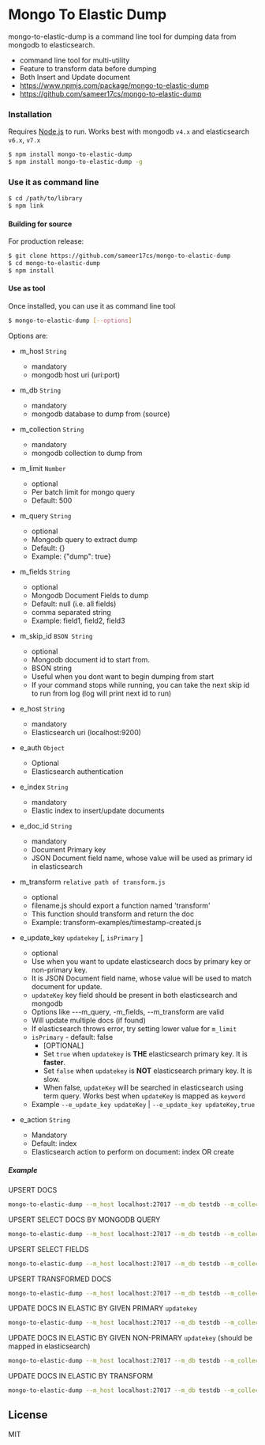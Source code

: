 # Mongo To Elastic Dump

mongo-to-elastic-dump is a command line tool for dumping data from mongodb to elasticsearch.
  - command line tool for multi-utility
  - Feature to transform data before dumping
  - Both Insert and Update document
  - https://www.npmjs.com/package/mongo-to-elastic-dump
  - https://github.com/sameer17cs/mongo-to-elastic-dump

### Installation

Requires [Node.js](https://nodejs.org/) to run.
Works best with mongodb ```v4.x``` and elasticsearch ```v6.x```, ```v7.x```

```sh
$ npm install mongo-to-elastic-dump
$ npm install mongo-to-elastic-dump -g
```

### Use it as command line
```sh
$ cd /path/to/library
$ npm link
```

#### Building for source
For production release:
```sh
$ git clone https://github.com/sameer17cs/mongo-to-elastic-dump
$ cd mongo-to-elastic-dump
$ npm install
```

#### Use as tool
Once installed, you can use it as command line tool
```sh
$ mongo-to-elastic-dump [--options]
```

Options are:

- m_host ```String```
     - mandatory
     - mongodb host uri (uri:port)

- m_db ```String```
     - mandatory
     - mongodb database to dump from (source)

- m_collection ```String```
     - mandatory
     - mongodb collection to dump from

- m_limit ```Number```
     - optional
     - Per batch limit for mongo query
     - Default: 500

- m_query ```String```
     - optional
     - Mongodb query to extract dump
     - Default: {}
     - Example: {"dump": true}

- m_fields  ```String```
     - optional
     - Mongodb Document Fields to dump
     - Default: null (i.e. all fields)
     - comma separated string
     - Example: field1, field2, field3

- m_skip_id ```BSON String```
    - optional
    - Mongodb document id to start from.
    - BSON string
    - Useful when you dont want to begin dumping from start
    - If your command stops while running, you can take the next skip id to run from log (log will print next id to run)

- e_host ```String```
     - mandatory
     - Elasticsearch uri (localhost:9200)

- e_auth ```Object```
     - Optional
     - Elasticsearch authentication

- e_index ```String```
    - mandatory
    - Elastic index to insert/update documents

- e_doc_id ```String```
    - mandatory
    - Document Primary key
    - JSON Document field name, whose value will be used as primary id in elasticsearch

- m_transform ```relative path of transform.js```
     - optional
     - filename.js should export a function named 'transform'
     - This function should transform and return the doc
     - Example: transform-examples/timestamp-created.js

- e_update_key ```updatekey```  [, ```isPrimary``` ]
    - optional
    - Use when you want to update elasticsearch docs by primary key or non-primary key.
    - It is JSON Document field name, whose value will be used to match document for update.
    - ```updateKey``` key field should be present in both elasticsearch and mongodb
    - Options like ---m_query, -m_fields, --m_transform are valid
    - Will update multiple docs (if found)
    - If elasticsearch throws error, try setting lower value for ```m_limit```
    - ```isPrimary``` - default: false
        * [OPTIONAL]
        * Set ```true``` when ```updatekey``` is **THE** elasticsearch primary key. It is **faster**.
        * Set ```false``` when ```updatekey``` is **NOT** elasticsearch primary key. It is slow.
        * When false, ```updateKey``` will be searched in elasticsearch using term query. Works best when ```updateKey``` is mapped as ```keyword```
    - Example ```--e_update_key updateKey``` | ```--e_update_key updateKey,true```

 - e_action ```String```
    - Mandatory
    - Default: index
    - Elasticsearch action to perform on document: index OR create
##### Example

UPSERT DOCS
```sh
mongo-to-elastic-dump --m_host localhost:27017 --m_db testdb --m_collection testcoll --e_host localhost:9200 --e_index testindex --e_doc_id uuid
```

UPSERT SELECT DOCS BY MONGODB QUERY
```sh
mongo-to-elastic-dump --m_host localhost:27017 --m_db testdb --m_collection testcoll --e_host localhost:9200 --e_index testindex --e_doc_id uuid  --m_query '{}'
```

UPSERT SELECT FIELDS
```sh
mongo-to-elastic-dump --m_host localhost:27017 --m_db testdb --m_collection testcoll --e_host localhost:9200 --e_index testindex --e_doc_id uuid  --m_fields field1,field2,field3
```

UPSERT TRANSFORMED DOCS
```sh
mongo-to-elastic-dump --m_host localhost:27017 --m_db testdb --m_collection testcoll --e_host localhost:9200 --e_index testindex --e_doc_id uuid --m_transform transform.js
```

UPDATE DOCS IN ELASTIC BY GIVEN PRIMARY ```updatekey```
```sh
mongo-to-elastic-dump --m_host localhost:27017 --m_db testdb --m_collection testcoll --e_host localhost:9200 --e_index testindex --e_update_key updatekey,true
```

UPDATE DOCS IN ELASTIC BY GIVEN NON-PRIMARY ```updatekey``` (should be mapped in elasticsearch)
```sh
mongo-to-elastic-dump --m_host localhost:27017 --m_db testdb --m_collection testcoll --e_host localhost:9200 --e_index testindex --e_update_key updatekey
```

UPDATE DOCS IN ELASTIC BY TRANSFORM
```sh
mongo-to-elastic-dump --m_host localhost:27017 --m_db testdb --m_collection testcoll --e_host localhost:9200 --e_index testindex --e_update_key updatekey --m_transform transform.js
```

License
----

MIT
